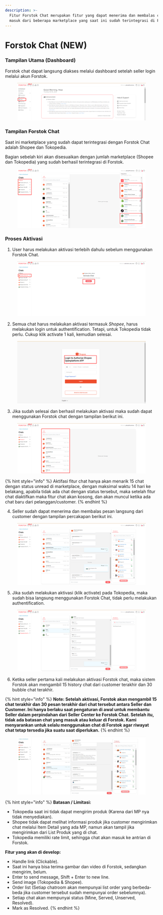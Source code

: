 ```yaml
---
description: >-
  Fitur Forstok Chat merupakan fitur yang dapat menerima dan membalas chat yang
  masuk dari beberapa marketplace yang saat ini sudah terintegrasi di Forstok.
---
```


# Forstok Chat (NEW)

### Tampilan Utama (Dashboard)

Forstok chat dapat langsung diakses melalui dashboard setelah seller login melalui akun Forstok.

<figure><img src="../.gitbook/assets/Screenshot_36.png" alt=""><figcaption></figcaption></figure>

### Tampilan Forstok Chat

Saat ini marketplace yang sudah dapat terintegrasi dengan Forstok Chat adalah Shopee dan Tokopedia.&#x20;

Bagian sebelah kiri akan disesuaikan dengan jumlah marketplace (Shopee dan Tokopedia) yang sudah berhasil terintegrasi di Forstok.

<figure><img src="../.gitbook/assets/Screenshot_37.png" alt=""><figcaption></figcaption></figure>

### Proses Aktivasi

1. User harus melakukan aktivasi terlebih dahulu sebelum menggunakan Forstok Chat.&#x20;

<figure><img src="../.gitbook/assets/Screenshot_38.png" alt=""><figcaption></figcaption></figure>

2. Semua chat harus melakukan aktivasi termasuk _Shopee_, harus melakukan login untuk authentification. Tetapi, untuk Tokopedia tidak perlu. Cukup klik activate 1 kali, kemudian selesai.

<figure><img src="../.gitbook/assets/Screenshot_39.png" alt=""><figcaption></figcaption></figure>

3. Jika sudah selesai dan berhasil melakukan aktivasi maka sudah dapat menggunakan Forstok chat dengan tampilan berikut ini.

<figure><img src="../.gitbook/assets/Screenshot_40.png" alt=""><figcaption></figcaption></figure>

{% hint style="info" %}
Aktifasi fitur chat hanya akan menarik 15 chat dengan status unread di marketplace, dengan maksimal waktu 14 hari ke belakang, apabila tidak ada chat dengan status tersebut, maka setelah fitur chat diaktifkan maka fitur chat akan kosong, dan akan muncul ketika ada chat baru dari pelanggan/customer.
{% endhint %}

4. Seller sudah dapat menerima dan membalas pesan langsung dari customer dengan tampilan percakapan berikut ini.

<figure><img src="../.gitbook/assets/Screenshot_41.png" alt=""><figcaption></figcaption></figure>

5. Jika sudah melakukan aktivasi (klik activate) pada Tokopedia, maka sudah bisa langsung menggunakan Forstok Chat, tidak perlu melakukan authentification.

<figure><img src="../.gitbook/assets/Screenshot_42.png" alt=""><figcaption></figcaption></figure>

6. Ketika seller pertama kali melakukan aktivasi Forstok chat, maka sistem Forstok akan mengambil 15 history chat dari customer terakhir dan 30 bubble chat terakhir.&#x20;

{% hint style="info" %}
**Note: Setelah aktivasi, Forstok akan mengambil 15 chat terakhir dan 30 pesan terakhir dari chat tersebut antara Seller dan Customer. Ini hanya berlaku saat pengaturan di awal untuk membantu Seller dalam perpindahan dari Seller Center ke Forstok Chat. Setelah itu, tidak ada batasan chat yang masuk atau keluar di Forstok. Kami menyarankan untuk selalu menggunakan chat di Forstok agar riwayat chat tetap tersedia jika suatu saat diperlukan.**
{% endhint %}

<figure><img src="../.gitbook/assets/WhatsApp Image 2023-05-09 at 09.41.48.jpeg" alt=""><figcaption></figcaption></figure>

{% hint style="info" %}
**Batasan / Limitasi:**&#x20;

* Tokopedia saat ini  tidak dapat mengirim produk (Karena dari MP nya tidak menyediakan).
* Shopee tidak dapat melihat informasi produk jika customer mengirimkan chat melalui Item Detail yang ada MP, namun akan tampil jika mengirimkan dari List Produk yang di chat.
* Tokopedia memiliki rate limit, sehingga chat akan masuk ke antrian di Forstok.



**Fitur yang akan di develop:**&#x20;

* Handle link (Clickable).
* Saat ini hanya bisa terima gambar dan video di Forstok, sedangkan mengirim, belum.
* Enter to send message, Shift + Enter to new line.
* Send image (Tokopedia & Shopee).
* Order list (Setiap chatroom akan mempunyai list order yang berbeda-beda jika customer tersebut sudah mempunyai order sebelumnya).
* Setiap chat akan mempunyai status (Mine, Served, Unserved, Resolved).
* Mark as Resolved.
{% endhint %}
